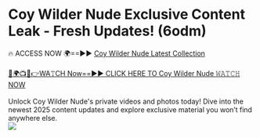 # Coy Wilder Nude Exclusive Content Leak - Fresh Updates! (6odm)

🔥 ACCESS NOW 🌍==►► <a href="https://tinyurl.com/yc657z5k" rel="nofollow">Coy Wilder Nude Latest Collection</a>
<br><br>
[🔴🌍📺📱👉WA𝚃CH Now==►► CLICK HERE TO Coy Wilder Nude 𝚆𝙰𝚃𝙲𝙷 NOW](https://tinyurl.com/yc657z5k)
<br><br>
Unlock Coy Wilder Nude's private videos and photos today! Dive into the newest 2025 content updates and explore exclusive material you won’t find anywhere else.
<br>
<a href="https://tinyurl.com/yc657z5k" rel="nofollow" data-target="animated-image.originalLink"><img src="https://camo.githubusercontent.com/8a4f000d20f83aca3bf7ec5f350d767afa0574a8a352519fd8cfa583a6f93a33/68747470733a2f2f692e696d6775722e636f6d2f644a486b345a712e676966" data-canonical-src="https://i.imgur.com/dJHk4Zq.gif" style="max-width: 100%; display: inline-block;" data-target="animated-image.originalImage"></a>
<br>
